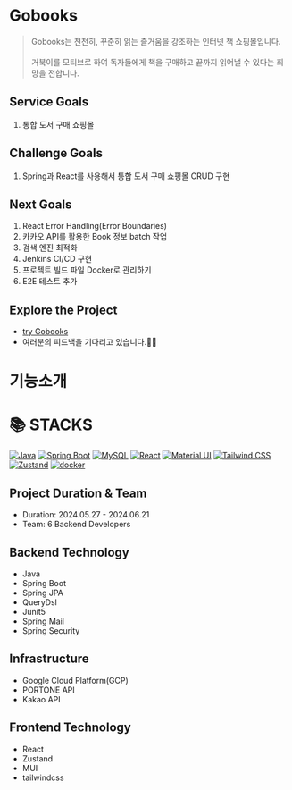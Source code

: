 # Gobooks

> Gobooks는 천천히, 꾸준히 읽는 즐거움을 강조하는 인터넷 책 쇼핑몰입니다.<br><br> 거북이를 모티브로 하여 독자들에게 책을 구매하고 끝까지 읽어낼 수 있다는 희망을 전합니다.

## Service Goals

1. 통합 도서 구매 쇼핑몰

## Challenge Goals

1. Spring과 React를 사용해서 통합 도서 구매 쇼핑몰 CRUD 구현

## Next Goals

1. React Error Handling(Error Boundaries)
2. 카카오 API를 활용한 Book 정보 batch 작업
3. 검색 엔진 최적화
4. Jenkins CI/CD 구현
5. 프로젝트 빌드 파일 Docker로 관리하기
6. E2E 테스트 추가

## Explore the Project

* [try Gobooks](https://www.gobookstore.shop/)
* 여러분의 피드백을 기다리고 있습니다.👏👏

# 기능소개




# 📚 STACKS
[![Java](https://img.shields.io/badge/Java-orange?style=for-the-badge&logo=java)](#)
[![Spring Boot](https://img.shields.io/badge/Spring_Boot-green?style=for-the-badge&logo=spring)](#)
[![MySQL](https://img.shields.io/badge/MySQL-blue?style=for-the-badge&logo=mysql)](#)
[![React](https://img.shields.io/badge/React-blue?style=for-the-badge&logo=react)](#)
[![Material UI](https://img.shields.io/badge/MUI-teal?style=for-the-badge&logo=material-ui)](#)
[![Tailwind CSS](https://img.shields.io/badge/tailwindcss-cyan?style=for-the-badge&logo=tailwind-css)](#)
[![Zustand](https://img.shields.io/badge/Zustand-yellow?style=for-the-badge)](#)
[![docker](https://img.shields.io/badge/docker-%230db7ed.svg?style=for-the-badge&logo=docker&logoColor=white)](#)


## Project Duration & Team
* Duration: 2024.05.27 - 2024.06.21
* Team: 6 Backend Developers

## Backend Technology
* Java
* Spring Boot
* Spring JPA
* QueryDsl
* Junit5
* Spring Mail
* Spring Security

## Infrastructure
* Google Cloud Platform(GCP)
* PORTONE API
* Kakao API

## Frontend Technology
* React
* Zustand
* MUI
* tailwindcss
